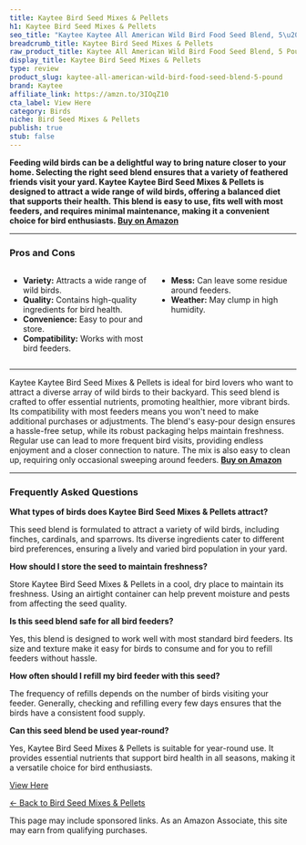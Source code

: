 ```yaml
---
title: Kaytee Bird Seed Mixes & Pellets
h1: Kaytee Bird Seed Mixes & Pellets
seo_title: "Kaytee Kaytee All American Wild Bird Food Seed Blend, 5\u2026"
breadcrumb_title: Kaytee Bird Seed Mixes & Pellets
raw_product_title: Kaytee All American Wild Bird Food Seed Blend, 5 Pound
display_title: Kaytee Bird Seed Mixes & Pellets
type: review
product_slug: kaytee-all-american-wild-bird-food-seed-blend-5-pound
brand: Kaytee
affiliate_link: https://amzn.to/3IOqZ10
cta_label: View Here
category: Birds
niche: Bird Seed Mixes & Pellets
publish: true
stub: false
---
```


<div id="intro" class="full-width">
  <p><strong>Feeding wild birds can be a delightful way to bring nature closer to your home. Selecting the right seed blend ensures that a variety of feathered friends visit your yard. Kaytee Kaytee Bird Seed Mixes & Pellets is designed to attract a wide range of wild birds, offering a balanced diet that supports their health. This blend is easy to use, fits well with most feeders, and requires minimal maintenance, making it a convenient choice for bird enthusiasts. <a href="https://amzn.to/3IOqZ10" rel="nofollow sponsored noopener" target="_blank"><strong>Buy on Amazon</strong></a></strong></p>
</div>

<hr />
<h3 id="pros-cons">Pros and Cons</h3>
<div class="pc-grid" style="display:grid;grid-template-columns:1fr 1fr;gap:16px;">
  <ul>
    <li><strong>Variety:</strong> Attracts a wide range of wild birds.</li>
    <li><strong>Quality:</strong> Contains high-quality ingredients for bird health.</li>
    <li><strong>Convenience:</strong> Easy to pour and store.</li>
    <li><strong>Compatibility:</strong> Works with most bird feeders.</li>
  </ul>
  <ul>
    <li><strong>Mess:</strong> Can leave some residue around feeders.</li>
    <li><strong>Weather:</strong> May clump in high humidity.</li>
  </ul>
</div>
<hr />

<div class="full-width">
  <p>Kaytee Kaytee Bird Seed Mixes & Pellets is ideal for bird lovers who want to attract a diverse array of wild birds to their backyard. This seed blend is crafted to offer essential nutrients, promoting healthier, more vibrant birds. Its compatibility with most feeders means you won't need to make additional purchases or adjustments. The blend's easy-pour design ensures a hassle-free setup, while its robust packaging helps maintain freshness. Regular use can lead to more frequent bird visits, providing endless enjoyment and a closer connection to nature. The mix is also easy to clean up, requiring only occasional sweeping around feeders. <a href="https://amzn.to/3IOqZ10" rel="nofollow sponsored noopener" target="_blank"><strong>Buy on Amazon</strong></a></p>
</div>

<hr />
<h3 id="faqs">Frequently Asked Questions</h3>

<p><strong>What types of birds does Kaytee Bird Seed Mixes & Pellets attract?</strong></p>
<p>This seed blend is formulated to attract a variety of wild birds, including finches, cardinals, and sparrows. Its diverse ingredients cater to different bird preferences, ensuring a lively and varied bird population in your yard.</p>

<p><strong>How should I store the seed to maintain freshness?</strong></p>
<p>Store Kaytee Bird Seed Mixes & Pellets in a cool, dry place to maintain its freshness. Using an airtight container can help prevent moisture and pests from affecting the seed quality.</p>

<p><strong>Is this seed blend safe for all bird feeders?</strong></p>
<p>Yes, this blend is designed to work well with most standard bird feeders. Its size and texture make it easy for birds to consume and for you to refill feeders without hassle.</p>

<p><strong>How often should I refill my bird feeder with this seed?</strong></p>
<p>The frequency of refills depends on the number of birds visiting your feeder. Generally, checking and refilling every few days ensures that the birds have a consistent food supply.</p>

<p><strong>Can this seed blend be used year-round?</strong></p>
<p>Yes, Kaytee Bird Seed Mixes & Pellets is suitable for year-round use. It provides essential nutrients that support bird health in all seasons, making it a versatile choice for bird enthusiasts.</p>
<p><a class="btn" href="https://amzn.to/3IOqZ10" target="_blank" rel="nofollow sponsored noopener">View Here</a></p>
<p><a href="/roundups/birds/bird-seed-mixes-pellets/">← Back to Bird Seed Mixes & Pellets</a></p>
<aside class="disclosure">This page may include sponsored links. As an Amazon Associate, this site may earn from qualifying purchases.</aside>
